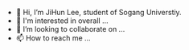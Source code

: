 - 👋 Hi, I’m JiHun Lee, student of Sogang Universtiy.
- 👀 I'm interested in overall ...
- 💞️ I’m looking to collaborate on ...
- 📫 How to reach me ...

<!---
doongidoong/doongidoong is a ✨ special ✨ repository because its `README.md` (this file) appears on your GitHub profile.
You can click the Preview link to take a look at your changes.


--->
